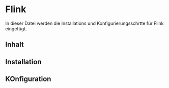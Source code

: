 # Flink
In dieser Datei werden die Installations und Konfigurierungsschrtte für Flink eingefügt.

## Inhalt


## Installation

## KOnfiguration

